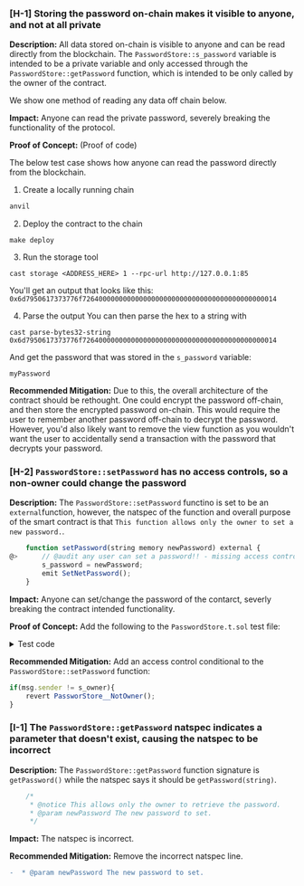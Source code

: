 ### [H-1] Storing the password on-chain makes it visible to anyone, and not at all private

**Description:** All data stored on-chain is visible to anyone and can be read directly from the blockchain. The `PasswordStore::s_password` variable is intended to be a private variable and only accessed through the `PasswordStore::getPassword` function, which is intended to be only called by the owner of the contract.

We show one method of reading any data off chain below.

**Impact:** Anyone can read the private password, severely breaking the functionality of the protocol.

**Proof of Concept:** (Proof of code)

The below test case shows how anyone can read the password directly from the blockchain.

1. Create a locally running chain
```bash
anvil
```

2. Deploy the contract to the chain
```
make deploy
```

3. Run the storage tool
```
cast storage <ADDRESS_HERE> 1 --rpc-url http://127.0.0.1:85
```

You'll get an output that looks like this:
`0x6d7950617373776f726400000000000000000000000000000000000000000014`

4. Parse the output
You can then parse the hex to a string with 
```
cast parse-bytes32-string 0x6d7950617373776f726400000000000000000000000000000000000000000014
```

And get the password that was stored in the `s_password` variable:
```
myPassword
```

**Recommended Mitigation:**  Due to this, the overall architecture of the contract should be rethought. One could encrypt the password off-chain, and then store the encrypted password on-chain. This would require the user to remember another password off-chain to decrypt the password. However, you'd also likely want to remove the view function as you wouldn't want the user to accidentally send a transaction with the password that decrypts your password.

### [H-2] `PasswordStore::setPassword` has no access controls, so a non-owner could change the password

**Description:** The `PasswordStore::setPassword` functino is set to be an `external`function, however, the natspec of the function and overall purpose of the smart contract is that `This function allows only the owner to set a new password.`.

```javascript
    function setPassword(string memory newPassword) external {
@>      // @audit any user can set a password!! - missing access control
        s_password = newPassword;
        emit SetNetPassword();
    }
```

**Impact:** Anyone can set/change the password of the contarct, severly breaking the contract intended functionality.

**Proof of Concept:** Add the following to the `PasswordStore.t.sol` test file:

<details>
<summary>Test code</summary>

```javascript
    function test_anyone_can_set_password(address randomAddress) public {
        vm.assume(randomAddress != owner);
        vm.prank(randomAddress);
        string memory expectedPassword = "myNewPassword";
        passwordStore.setPassword(expectedPassword);

        vm.prank(owner);
        string memory actualPassword = passwordStore.getPassword();
        assertEq(actualPassword, expectedPassword);
    }
```

</details>

**Recommended Mitigation:** Add an access control conditional to the `PasswordStore::setPassword` function:

```javascript
if(msg.sender != s_owner){
    revert PassworStore__NotOwner();
}
```

### [I-1] The `PasswordStore::getPassword` natspec indicates a parameter that doesn't exist, causing the natspec to be incorrect


**Description:** The `PasswordStore::getPassword` function signature is `getPassword()` while the natspec says it should be `getPassword(string)`.

```javascript
    /*
     * @notice This allows only the owner to retrieve the password.
     * @param newPassword The new password to set.
     */
```

**Impact:** The natspec is incorrect.

**Recommended Mitigation:** Remove the incorrect natspec line.

```diff
-  * @param newPassword The new password to set.
```